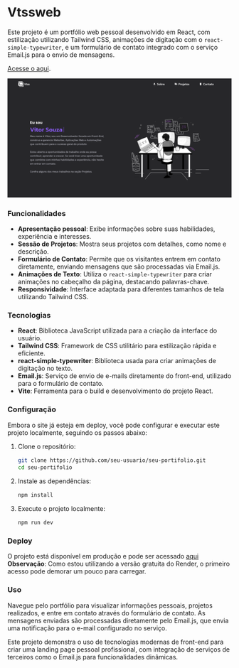 # Vtssweb

Este projeto é um portfólio web pessoal desenvolvido em React, com estilização utilizando Tailwind CSS, animações de digitação com o `react-simple-typewriter`, e um formulário de contato integrado com o serviço Email.js para o envio de mensagens.

[Acesse o aqui](https://vtssbr.github.io/Vtssweb/).

![Screenshot do meu portfólio](src/assets/screenshot.png)

### Funcionalidades

* **Apresentação pessoal**: Exibe informações sobre suas habilidades, experiência e interesses.
* **Sessão de Projetos**: Mostra seus projetos com detalhes, como nome e descrição.
* **Formulário de Contato**: Permite que os visitantes entrem em contato diretamente, enviando mensagens que são processadas via Email.js.
* **Animações de Texto**: Utiliza o `react-simple-typewriter` para criar animações no cabeçalho da página, destacando palavras-chave.
* **Responsividade**: Interface adaptada para diferentes tamanhos de tela utilizando Tailwind CSS.

### Tecnologias

* **React**: Biblioteca JavaScript utilizada para a criação da interface do usuário.
* **Tailwind CSS**: Framework de CSS utilitário para estilização rápida e eficiente.
* **react-simple-typewriter**: Biblioteca usada para criar animações de digitação no texto.
* **Email.js**: Serviço de envio de e-mails diretamente do front-end, utilizado para o formulário de contato.
* **Vite**: Ferramenta para o build e desenvolvimento do projeto React.

### Configuração

Embora o site já esteja em deploy, você pode configurar e executar este projeto localmente, seguindo os passos abaixo:

1. Clone o repositório:

    ```bash
    git clone https://github.com/seu-usuario/seu-portifolio.git
    cd seu-portifolio
    ```

2. Instale as dependências:

    ```bash
    npm install
    ```

3. Execute o projeto localmente:

    ```bash
    npm run dev
    ```

### Deploy

O projeto está disponível em produção e pode ser acessado [aqui](https://vtssweb.onrender.com/) **Observação**: Como estou utilizando a versão gratuita do Render, o primeiro acesso pode demorar um pouco para carregar.

### Uso

Navegue pelo portfólio para visualizar informações pessoais, projetos realizados, e entre em contato através do formulário de contato. As mensagens enviadas são processadas diretamente pelo Email.js, que envia uma notificação para o e-mail configurado no serviço.

Este projeto demonstra o uso de tecnologias modernas de front-end para criar uma landing page pessoal profissional, com integração de serviços de terceiros como o Email.js para funcionalidades dinâmicas.

